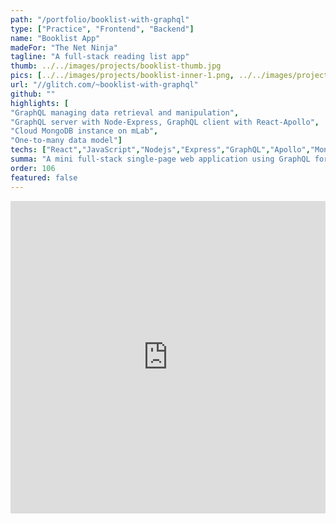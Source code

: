 ```yaml
---
path: "/portfolio/booklist-with-graphql"
type: ["Practice", "Frontend", "Backend"]
name: "Booklist App"
madeFor: "The Net Ninja"
tagline: "A full-stack reading list app"
thumb: ../../images/projects/booklist-thumb.jpg
pics: [../../images/projects/booklist-inner-1.png, ../../images/projects/booklist-inner-2.png]
url: "//glitch.com/~booklist-with-graphql"
github: ""
highlights: [
"GraphQL managing data retrieval and manipulation",
"GraphQL server with Node-Express, GraphQL client with React-Apollo",
"Cloud MongoDB instance on mLab",
"One-to-many data model"]
techs: ["React","JavaScript","Nodejs","Express","GraphQL","Apollo","MongoDB","CSS"]
summa: "A mini full-stack single-page web application using GraphQL for data query and manipulation, MongoDB for data storage."
order: 106
featured: false
---
```


<iframe
    src="https://glitch.com/embed/#!/embed/booklist-with-graphql?path=schema/schema.js&previewSize=0"
    title="booklist-with-graphql on Glitch"
    allow="geolocation; microphone; camera; midi; vr; encrypted-media"
    style="height: 500px; width: 100%; border: 0;">
</iframe>
